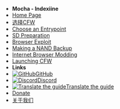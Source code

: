 - **Mocha - Indexiine**
- [Home Page](../../introduction)
- [选择CFW](../../cfw-choice)
- [Choose an Entrypoint](../entrypoint-choice)
- [SD Preparation](sd-preparation)
- [Browser Exploit](browser-exploit)
- [Making a NAND Backup](nand-backup)
- [Internet Browser Modding](browser-modding)
- [Launching CFW](launching-cfw)
- **Links**
- [![GitHub](https://icongr.am/simple/github.svg?color=808080&size=16)GitHub](https://github.com/hacks-guide/Guide-WiiU)
- [![Discord](https://icongr.am/simple/discord.svg?colored&size=16)Discord](https://discord.gg/C29hYvh)
- [![Translate the guide](https://icongr.am/material/translate.svg?color=808080&size=16)Translate the guide](https://hacks-guide.crowdin.com/u/projects/10)
- [Donate](donations)
- [关于我们](../../about)